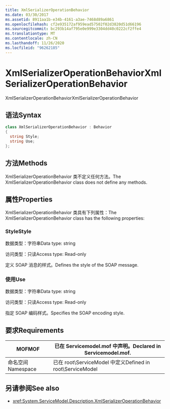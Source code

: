 ```yaml
---
title: XmlSerializerOperationBehavior
ms.date: 03/30/2017
ms.assetid: 8911aa1b-e34b-4161-a3ae-7468d89a6861
ms.openlocfilehash: cf2e935172af959ead57502f02d3820d51d66196
ms.sourcegitcommit: bc293b14af795e0e999e3304dd40c0222cf2ffe4
ms.translationtype: MT
ms.contentlocale: zh-CN
ms.lasthandoff: 11/26/2020
ms.locfileid: "96262185"
---
```

# <a name="xmlserializeroperationbehavior"></a><span data-ttu-id="fa8a5-102">XmlSerializerOperationBehavior</span><span class="sxs-lookup"><span data-stu-id="fa8a5-102">XmlSerializerOperationBehavior</span></span>

<span data-ttu-id="fa8a5-103">XmlSerializerOperationBehavior</span><span class="sxs-lookup"><span data-stu-id="fa8a5-103">XmlSerializerOperationBehavior</span></span>  
  
## <a name="syntax"></a><span data-ttu-id="fa8a5-104">语法</span><span class="sxs-lookup"><span data-stu-id="fa8a5-104">Syntax</span></span>  
  
```csharp
class XmlSerializerOperationBehavior : Behavior  
{  
  string Style;  
  string Use;  
};  
```  
  
## <a name="methods"></a><span data-ttu-id="fa8a5-105">方法</span><span class="sxs-lookup"><span data-stu-id="fa8a5-105">Methods</span></span>  

 <span data-ttu-id="fa8a5-106">XmlSerializerOperationBehavior 类不定义任何方法。</span><span class="sxs-lookup"><span data-stu-id="fa8a5-106">The XmlSerializerOperationBehavior class does not define any methods.</span></span>  
  
## <a name="properties"></a><span data-ttu-id="fa8a5-107">属性</span><span class="sxs-lookup"><span data-stu-id="fa8a5-107">Properties</span></span>  

 <span data-ttu-id="fa8a5-108">XmlSerializerOperationBehavior 类具有下列属性：</span><span class="sxs-lookup"><span data-stu-id="fa8a5-108">The XmlSerializerOperationBehavior class has the following properties:</span></span>  
  
### <a name="style"></a><span data-ttu-id="fa8a5-109">Style</span><span class="sxs-lookup"><span data-stu-id="fa8a5-109">Style</span></span>  

 <span data-ttu-id="fa8a5-110">数据类型：字符串</span><span class="sxs-lookup"><span data-stu-id="fa8a5-110">Data type: string</span></span>  
  
 <span data-ttu-id="fa8a5-111">访问类型：只读</span><span class="sxs-lookup"><span data-stu-id="fa8a5-111">Access type: Read-only</span></span>  
  
 <span data-ttu-id="fa8a5-112">定义 SOAP 消息的样式。</span><span class="sxs-lookup"><span data-stu-id="fa8a5-112">Defines the style of the SOAP message.</span></span>  
  
### <a name="use"></a><span data-ttu-id="fa8a5-113">使用</span><span class="sxs-lookup"><span data-stu-id="fa8a5-113">Use</span></span>  

 <span data-ttu-id="fa8a5-114">数据类型：字符串</span><span class="sxs-lookup"><span data-stu-id="fa8a5-114">Data type: string</span></span>  
  
 <span data-ttu-id="fa8a5-115">访问类型：只读</span><span class="sxs-lookup"><span data-stu-id="fa8a5-115">Access type: Read-only</span></span>  
  
 <span data-ttu-id="fa8a5-116">指定 SOAP 编码样式。</span><span class="sxs-lookup"><span data-stu-id="fa8a5-116">Specifies the SOAP encoding style.</span></span>  
  
## <a name="requirements"></a><span data-ttu-id="fa8a5-117">要求</span><span class="sxs-lookup"><span data-stu-id="fa8a5-117">Requirements</span></span>  
  
|<span data-ttu-id="fa8a5-118">MOF</span><span class="sxs-lookup"><span data-stu-id="fa8a5-118">MOF</span></span>|<span data-ttu-id="fa8a5-119">已在 Servicemodel.mof 中声明。</span><span class="sxs-lookup"><span data-stu-id="fa8a5-119">Declared in Servicemodel.mof.</span></span>|  
|---------|-----------------------------------|  
|<span data-ttu-id="fa8a5-120">命名空间</span><span class="sxs-lookup"><span data-stu-id="fa8a5-120">Namespace</span></span>|<span data-ttu-id="fa8a5-121">已在 root\ServiceModel 中定义</span><span class="sxs-lookup"><span data-stu-id="fa8a5-121">Defined in root\ServiceModel</span></span>|  
  
## <a name="see-also"></a><span data-ttu-id="fa8a5-122">另请参阅</span><span class="sxs-lookup"><span data-stu-id="fa8a5-122">See also</span></span>

- <xref:System.ServiceModel.Description.XmlSerializerOperationBehavior>
